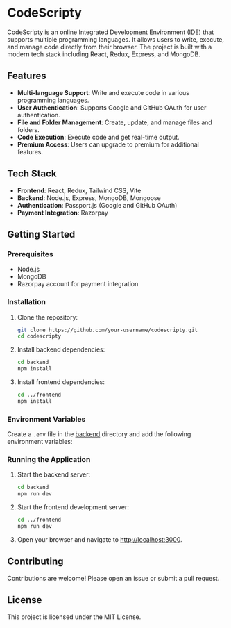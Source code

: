 # CodeScripty

CodeScripty is an online Integrated Development Environment (IDE) that supports multiple programming languages. It allows users to write, execute, and manage code directly from their browser. The project is built with a modern tech stack including React, Redux, Express, and MongoDB.

## Features

- **Multi-language Support**: Write and execute code in various programming languages.
- **User Authentication**: Supports Google and GitHub OAuth for user authentication.
- **File and Folder Management**: Create, update, and manage files and folders.
- **Code Execution**: Execute code and get real-time output.
- **Premium Access**: Users can upgrade to premium for additional features.

## Tech Stack

- **Frontend**: React, Redux, Tailwind CSS, Vite
- **Backend**: Node.js, Express, MongoDB, Mongoose
- **Authentication**: Passport.js (Google and GitHub OAuth)
- **Payment Integration**: Razorpay

## Getting Started

### Prerequisites

- Node.js
- MongoDB
- Razorpay account for payment integration

### Installation

1. Clone the repository:
    ```sh
    git clone https://github.com/your-username/codescripty.git
    cd codescripty
    ```

2. Install backend dependencies:
    ```sh
    cd backend
    npm install
    ```

3. Install frontend dependencies:
    ```sh
    cd ../frontend
    npm install
    ```

### Environment Variables

Create a `.env` file in the [backend](http://_vscodecontentref_/0) directory and add the following environment variables:


### Running the Application

1. Start the backend server:
    ```sh
    cd backend
    npm run dev
    ```

2. Start the frontend development server:
    ```sh
    cd ../frontend
    npm run dev
    ```

3. Open your browser and navigate to [http://localhost:3000](http://_vscodecontentref_/1).

## Contributing

Contributions are welcome! Please open an issue or submit a pull request.

## License

This project is licensed under the MIT License.
